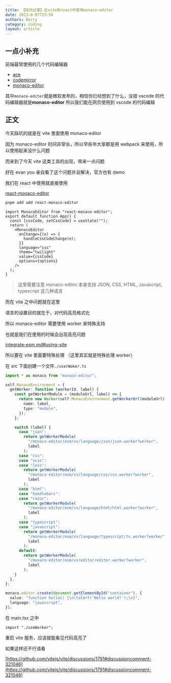 ```yaml
---
title: 【踩坑记录】在vite和react中使用monaco-editor
date: 2023-6-07T15:58
authors: Barry
category: coding
layout: article
---
```


## 一点小补充

前端最常使用的几个代码编辑器

- [ace](https://ace.c9.io/)
- [codemirror](https://codemirror.net/5/)
- [monaco-editor](https://github.com/microsoft/monaco-editor)

其中`monaco-editor`就是微软发布的，相信你已经想到了什么，没错 vscode 的代码编辑器就是**monaco-editor**
所以我们能在网页使用到 vscode 的代码编辑

## 正文

今天踩坑的就是在 vite 里面使用 monaco-editor

因为 monaco-editor 时间非常长，所以早些年大家都是用 webpack 来使用，所以使用起来没什么问题

而来到了今天 vite 这类工具的出现，带来一点问题

好在 evan you 亲自看了这个问题并且解决，官方也有 demo

我们在 react 中使用就直接使用

[react-monaco-editor](https://github.com/react-monaco-editor/react-monaco-editor)

```bash
pnpm add add react-monaco-editor
```

```tsx
import MonacoEditor from "react-monaco-editor";
export default function App() {
  const [cssCode, setCssCode] = useState("");
  return (
    <MonacoEditor
      onChange={(e) => {
        handleCssCodeChange(e);
      }}
      language="css"
      theme="twilight"
      value={cssCode}
      options={options}
    />
  );
}
```

> 这里需要注意 monaco-editro 本身支持 JSON, CSS, HTML, Javascript, typescript 这几种语言

而在 vite 之中问题就在这里

语言的设置目的就在于，对代码高亮格式化

所以 monaco-editor 需要使用 worker 来特殊支持

也就是我们在使用的时候会出现高亮问题

[integrate-esm.md#using-vite](https://github.com/Microsoft/monaco-editor/blob/main/docs/integrate-esm.md#using-vite)

所以要在 vite 里面要特殊处理 （这里其实就是特殊处理 worker）

在 src 下面创建一个文件`./userWoker.ts`

```typescript
import * as monaco from "monaco-editor";

self.MonacoEnvironment = {
  getWorker: function (workerId, label) {
    const getWorkerModule = (moduleUrl, label) => {
      return new Worker(self.MonacoEnvironment.getWorkerUrl(moduleUrl), {
        name: label,
        type: "module",
      });
    };

    switch (label) {
      case "json":
        return getWorkerModule(
          "/monaco-editor/esm/vs/language/json/json.worker?worker",
          label
        );
      case "css":
      case "scss":
      case "less":
        return getWorkerModule(
          "/monaco-editor/esm/vs/language/css/css.worker?worker",
          label
        );
      case "html":
      case "handlebars":
      case "razor":
        return getWorkerModule(
          "/monaco-editor/esm/vs/language/html/html.worker?worker",
          label
        );
      case "typescript":
      case "javascript":
        return getWorkerModule(
          "/monaco-editor/esm/vs/language/typescript/ts.worker?worker",
          label
        );
      default:
        return getWorkerModule(
          "/monaco-editor/esm/vs/editor/editor.worker?worker",
          label
        );
    }
  },
};

monaco.editor.create(document.getElementById("container"), {
  value: "function hello() {\n\talert('Hello world!');\n}",
  language: "javascript",
});
```

在 main.tsx 之中

```tsx
import "./useWorker";
```

重启 vite 服务，应该就能看见代码高亮了

如果这样还不行请看

[https://github.com/vitejs/vite/discussions/1791#discussioncomment-321046](https://github.com/vitejs/vite/discussions/1791#discussioncomment-321046)
